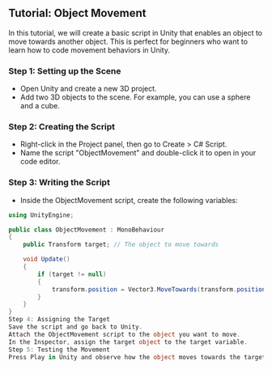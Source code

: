 
## Tutorial: Object Movement

In this tutorial, we will create a basic script in Unity that enables an object to move towards another object. This is perfect for beginners who want to learn how to code movement behaviors in Unity.

### Step 1: Setting up the Scene
- Open Unity and create a new 3D project.
- Add two 3D objects to the scene. For example, you can use a sphere and a cube.

### Step 2: Creating the Script
- Right-click in the Project panel, then go to Create > C# Script.
- Name the script "ObjectMovement" and double-click it to open in your code editor.

### Step 3: Writing the Script
- Inside the ObjectMovement script, create the following variables:

```csharp
using UnityEngine;

public class ObjectMovement : MonoBehaviour
{
    public Transform target; // The object to move towards

    void Update()
    {
        if (target != null)
        {
            transform.position = Vector3.MoveTowards(transform.position, target.position, Time.deltaTime);
        }
    }
}
Step 4: Assigning the Target
Save the script and go back to Unity.
Attach the ObjectMovement script to the object you want to move.
In the Inspector, assign the target object to the target variable.
Step 5: Testing the Movement
Press Play in Unity and observe how the object moves towards the target.

